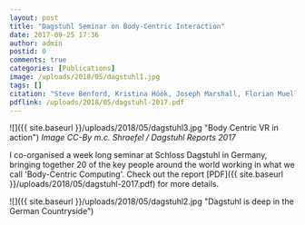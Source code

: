 ```yaml
---
layout: post
title: "Dagstuhl Seminar on Body-Centric Interaction"
date: 2017-09-25 17:36
author: admin
postid: 0
comments: true
categories: [Publications]
image: /uploads/2018/05/dagstuhl1.jpg
tags: []
citation: "Steve Benford, Kristina Höök, Joseph Marshall, Florian Mueller, and Dag Svanes eds. 2017. **Body-Centric Computing**. In *Dagstuhl Reports 17392*. Dagstuhl Publishing, Saarbrücken/Wadern, Germany. DOI: https://doi.org/10.4230/DagRep.7.9.126"
pdflink: /uploads/2018/05/dagstuhl-2017.pdf
---
```

![]({{ site.baseurl }}/uploads/2018/05/dagstuhl3.jpg "Body Centric VR in action")
*Image CC-By m.c. Shraefel / Dagstuhl Reports 2017*

I co-organised a week long seminar at Schloss Dagstuhl in Germany, bringing together 20 of the key people around the world working in what we call 'Body-Centric Computing'. Check out the report [PDF]({{ site.baseurl }}/uploads/2018/05/dagstuhl-2017.pdf) for more details.

![]({{ site.baseurl }}/uploads/2018/05/dagstuhl2.jpg "Dagstuhl is deep in the German Countryside")
